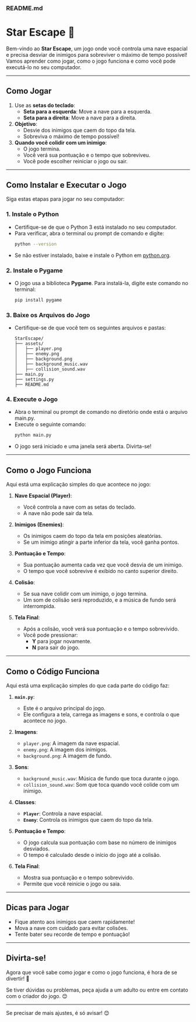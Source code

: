 ### **README.md**

# Star Escape 🚀

Bem-vindo ao **Star Escape**, um jogo onde você controla uma nave espacial e precisa desviar de inimigos para sobreviver o máximo de tempo possível! Vamos aprender como jogar, como o jogo funciona e como você pode executá-lo no seu computador.

---

## **Como Jogar**
1. Use as **setas do teclado**:
   - **Seta para a esquerda**: Move a nave para a esquerda.
   - **Seta para a direita**: Move a nave para a direita.
2. **Objetivo**:
   - Desvie dos inimigos que caem do topo da tela.
   - Sobreviva o máximo de tempo possível!
3. **Quando você colidir com um inimigo**:
   - O jogo termina.
   - Você verá sua pontuação e o tempo que sobreviveu.
   - Você pode escolher reiniciar o jogo ou sair.

---

## **Como Instalar e Executar o Jogo**
Siga estas etapas para jogar no seu computador:

### **1. Instale o Python**
- Certifique-se de que o Python 3 está instalado no seu computador.
- Para verificar, abra o terminal ou prompt de comando e digite:
  ```bash
  python --version
  ```
- Se não estiver instalado, baixe e instale o Python em [python.org](https://www.python.org/).

### **2. Instale o Pygame**
- O jogo usa a biblioteca **Pygame**. Para instalá-la, digite este comando no terminal:
  ```bash
  pip install pygame
  ```

### **3. Baixe os Arquivos do Jogo**
- Certifique-se de que você tem os seguintes arquivos e pastas:
  ```
  StarEscape/
  ├── assets/
  │   ├── player.png
  │   ├── enemy.png
  │   ├── background.png
  │   ├── background_music.wav
  │   ├── collision_sound.wav
  ├── main.py
  ├── settings.py
  ├── README.md
  ```

### **4. Execute o Jogo**
- Abra o terminal ou prompt de comando no diretório onde está o arquivo main.py.
- Execute o seguinte comando:
  ```bash
  python main.py
  ```
- O jogo será iniciado e uma janela será aberta. Divirta-se!

---

## **Como o Jogo Funciona**
Aqui está uma explicação simples do que acontece no jogo:

1. **Nave Espacial (Player)**:
   - Você controla a nave com as setas do teclado.
   - A nave não pode sair da tela.

2. **Inimigos (Enemies)**:
   - Os inimigos caem do topo da tela em posições aleatórias.
   - Se um inimigo atingir a parte inferior da tela, você ganha pontos.

3. **Pontuação e Tempo**:
   - Sua pontuação aumenta cada vez que você desvia de um inimigo.
   - O tempo que você sobrevive é exibido no canto superior direito.

4. **Colisão**:
   - Se sua nave colidir com um inimigo, o jogo termina.
   - Um som de colisão será reproduzido, e a música de fundo será interrompida.

5. **Tela Final**:
   - Após a colisão, você verá sua pontuação e o tempo sobrevivido.
   - Você pode pressionar:
     - **Y** para jogar novamente.
     - **N** para sair do jogo.

---

## **Como o Código Funciona**
Aqui está uma explicação simples do que cada parte do código faz:

1. **`main.py`**:
   - Este é o arquivo principal do jogo.
   - Ele configura a tela, carrega as imagens e sons, e controla o que acontece no jogo.

2. **Imagens**:
   - `player.png`: A imagem da nave espacial.
   - `enemy.png`: A imagem dos inimigos.
   - `background.png`: A imagem de fundo.

3. **Sons**:
   - `background_music.wav`: Música de fundo que toca durante o jogo.
   - `collision_sound.wav`: Som que toca quando você colide com um inimigo.

4. **Classes**:
   - **`Player`**: Controla a nave espacial.
   - **`Enemy`**: Controla os inimigos que caem do topo da tela.

5. **Pontuação e Tempo**:
   - O jogo calcula sua pontuação com base no número de inimigos desviados.
   - O tempo é calculado desde o início do jogo até a colisão.

6. **Tela Final**:
   - Mostra sua pontuação e o tempo sobrevivido.
   - Permite que você reinicie o jogo ou saia.

---

## **Dicas para Jogar**
- Fique atento aos inimigos que caem rapidamente!
- Mova a nave com cuidado para evitar colisões.
- Tente bater seu recorde de tempo e pontuação!

---

## **Divirta-se!**
Agora que você sabe como jogar e como o jogo funciona, é hora de se divertir! 🚀

Se tiver dúvidas ou problemas, peça ajuda a um adulto ou entre em contato com o criador do jogo. 😊

--- 

Se precisar de mais ajustes, é só avisar! 😊